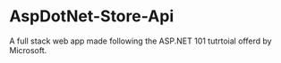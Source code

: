 ﻿# AspDotNet-Store-Api

A full stack web app made following the ASP.NET 101 tutrtoial offerd by Microsoft. 
